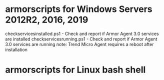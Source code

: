 # armorscripts for Windows Servers 2012R2, 2016, 2019
checkservicesinstalled.ps1 - Check and report if Armor Agent 3.0 services are installed
checkservicesrunning.ps1 - Check and report if Armor Agent 3.0 services are running
note: Trend Micro Agent requires a reboot after installation

# armorscripts for Linux bash shell
